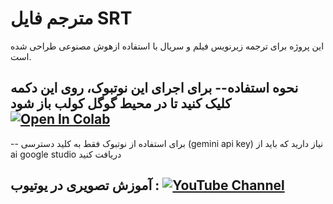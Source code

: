 # مترجم فایل SRT
این پروژه برای ترجمه زیرنویس فیلم و سریال با استفاده ازهوش مصنوعی طراحی شده است.

## نحوه استفاده-- برای اجرای این نوتبوک، روی این دکمه کلیک کنید تا در محیط گوگل کولب باز شود [![Open In Colab](https://colab.research.google.com/assets/colab-badge.svg)](https://colab.research.google.com/github/yaranbarzi/SRT-Translator/blob/main/SRT_Translator.ipynb)



-- برای استفاده از نوتبوک فقط به کلید دسترسی (gemini api key) نیاز دارید که باید از ai google studio دریافت کنید



## آموزش تصویری در یوتیوب : [![YouTube Channel](https://img.shields.io/badge/YouTube-FF0000?style=for-the-badge&logo=youtube&logoColor=white)](https://youtube.com/@aigolden)
